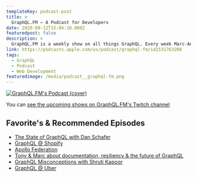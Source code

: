 ```yaml
---
templateKey: podcast-post
title: >
  GraphQL.FM — A Podcast for Developers
date: 2020-09-12T15:04:10.000Z
featuredpost: false
description: >
  GraphQL.FM is a weekly show on all things GraphQL. Every week Marc-Andre Giroux ([GitHub]) and Tony Ghita (Twitch.tv) chat with a GraphQL expert. The show is live-streamed on Twitch every Tuesday at 12PM PST!
link: https://podcasts.apple.com/us/podcast/graphql-fm/id1531763208
tags:
  - GraphQL
  - Podcast
  - Web Development
featuredimage: /media/podcast__graphql-fm.png
---
```


[![GraphQL.FM's Podcast (cover)](/media/podcast__graphql-fm.png)](https://podcasts.apple.com/us/podcast/graphql-fm/id1531763208 "Go to GraphQL.FM's Podcast website")

You can [see the upcoming shows on GraphQL.FM's Twitch channel](https://twitch.tv/graphqlfm/schedule 'Go to Twitch channel')

## Favorite's & Recommended Episodes

- [The State of GraphQL with Dan Schafer](https://podcasts.apple.com/us/podcast/the-state-of-graphql-with-dan-schafer/id1531763208?i=1000491225442)
- [GraphQL @ Shopify](https://podcasts.apple.com/us/podcast/graphql-shopify/id1531763208?i=1000491225444)
- [Apollo Federation](https://podcasts.apple.com/us/podcast/apollo-federation/id1531763208?i=1000491225443)
- [Tony & Marc about documentation, resiliency & the future of GraphQL](https://podcasts.apple.com/us/podcast/tony-marc-about-documentation-resiliency-the-future/id1531763208?i=1000495478162)
- [GraphQL Misconceptions with Shruti Kapoor](https://podcasts.apple.com/us/podcast/graphql-misconceptions-with-shruti-kapoor/id1531763208?i=1000500393460)
- [GraphQL @ Uber](https://podcasts.apple.com/us/podcast/graphql-uber/id1531763208?i=1000501798788)
